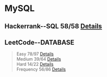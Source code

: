
# MySQL
## Hackerrank--SQL 58/58 [Details](https://github.com/chongchong6/SQL/tree/master/HackerRank_SQL)
## LeetCode--DATABASE 
> Easy 78/97 [Details](https://github.com/chongchong6/SQL/tree/master/LeetCode/Easy)<br>
> Medium 39/64 [Details](https://github.com/chongchong6/SQL/tree/master/LeetCode/Medium)<br>
> Hard 14/22 [Details](https://github.com/chongchong6/SQL/tree/master/LeetCode/Hard)<br>
> Frequency 56/86 [Details](https://github.com/cc59chong/SQL-Practice/tree/master/LeetCode/Frequency)
